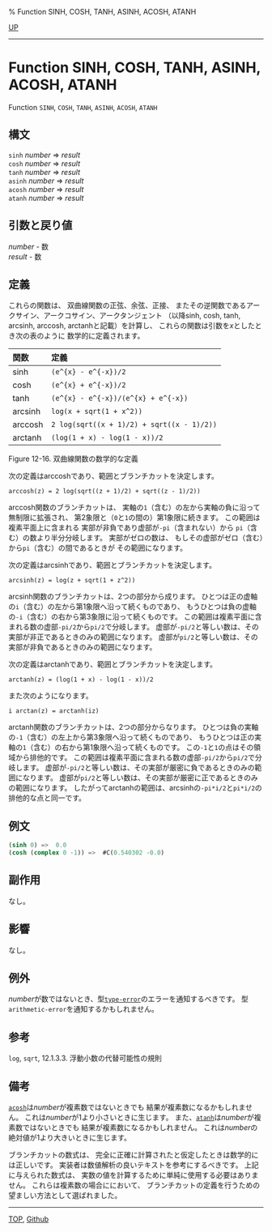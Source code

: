 % Function SINH, COSH, TANH, ASINH, ACOSH, ATANH

[UP](12.2.html)  

---

# Function **SINH, COSH, TANH, ASINH, ACOSH, ATANH**


Function `SINH`, `COSH`, `TANH`, `ASINH`, `ACOSH`, `ATANH`


## 構文

`sinh` *number* => *result*  
`cosh` *number* => *result*  
`tanh` *number* => *result*  
`asinh` *number* => *result*  
`acosh` *number* => *result*  
`atanh` *number* => *result*


## 引数と戻り値

*number* - 数  
*result* - 数


## 定義

これらの関数は、
双曲線関数の正弦、余弦、正接、
またその逆関数であるアークサイン、アークコサイン、アークタンジェント
（以降sinh, cosh, tanh, arcsinh, arccosh, arctanhと記載）を計算し、
これらの関数は引数を*x*としたとき次の表のように
数学的に定義されます。

|関数     |定義                                        |
|:--------|:-------------------------------------------|
|sinh     |`(e^{x} - e^{-x})/2`                        |
|cosh     |`(e^{x} + e^{-x})/2`                        |
|tanh     |`(e^{x} - e^{-x})/(e^{x} + e^{-x})`         |
|arcsinh  |`log(x + sqrt(1 + x^2))`                    |
|arccosh  |`2 log(sqrt((x + 1)/2) + sqrt((x - 1)/2))`  |
|arctanh  |`(log(1 + x) - log(1 - x))/2`               |

Figure 12-16. 双曲線関数の数学的な定義

次の定義はarccoshであり、範囲とブランチカットを決定します。

```
arccosh(z) = 2 log(sqrt((z + 1)/2) + sqrt((z - 1)/2))
```

arccosh関数のブランチカットは、
実軸の`1`（含む）の左から実軸の負に沿って無制限に拡張され、
第2象限と（`0`と`1`の間の）第1象限に続きます。
この範囲は複素平面上に含まれる
実部が非負であり虚部が`-pi`（含まれない）から
`pi`（含む）の数より半分分岐します。
実部がゼロの数は、
もしその虚部がゼロ（含む）から`pi`（含む）の間であるときが
その範囲になります。

次の定義はarcsinhであり、範囲とブランチカットを決定します。

```
arcsinh(z) = log(z + sqrt(1 + z^2))
```

arcsinh関数のブランチカットは、2つの部分から成ります。
ひとつは正の虚軸の`i`（含む）の左から第1象限へ沿って続くものであり、
もうひとつは負の虚軸の`-i`（含む）の右から第3象限に沿って続くものです。
この範囲は複素平面に含まれる数の虚部`-pi/2`から`pi/2`で分岐します。
虚部が`-pi/2`と等しい数は、その実部が非正であるときのみの範囲になります。
虚部が`pi/2`と等しい数は、その実部が非負であるときのみの範囲になります。

次の定義はarctanhであり、範囲とブランチカットを決定します。

```
arctanh(z) = (log(1 + x) - log(1 - x))/2
```

また次のようになります。

```
i arctan(z) = arctanh(iz)
```

arctanh関数のブランチカットは、2つの部分からなります。
ひとつは負の実軸の`-1`（含む）の左上から第3象限へ沿って続くものであり、
もうひとつは正の実軸の`1`（含む）の右から第1象限へ沿って続くものです。
この`-1`と`1`の点はその領域から排他的です。
この範囲は複素平面に含まれる数の虚部`-pi/2`から`pi/2`で分岐します。
虚部が`-pi/2`と等しい数は、その実部が厳密に負であるときのみの範囲になります。
虚部が`pi/2`と等しい数は、その実部が厳密に正であるときのみの範囲になります。
したがってarctanhの範囲は、arcsinhの`-pi*i/2`と`pi*i/2`の排他的な点と同一です。


## 例文

```lisp
(sinh 0) =>  0.0 
(cosh (complex 0 -1)) =>  #C(0.540302 -0.0)
```


## 副作用

なし。


## 影響

なし。


## 例外

*number*が数ではないとき、型[`type-error`](4.4.type-error.html)のエラーを通知するべきです。
型`arithmetic-error`を通知するかもしれません。


## 参考

`log`,
`sqrt`,
12.1.3.3. 浮動小数の代替可能性の規則


## 備考

[`acosh`](12.2.sinh.html)は*number*が複素数ではないときでも
結果が複素数になるかもしれません。
これは*number*が1より小さいときに生じます。
また、[`atanh`](12.2.sinh.html)は*number*が複素数ではないときでも
結果が複素数になるかもしれません。
これは*number*の絶対値が1より大きいときに生じます。

ブランチカットの数式は、
完全に正確に計算されたと仮定したときは数学的には正しいです。
実装者は数値解析の良いテキストを参考にするべきです。
上記に与えられた数式は、
実数の値を計算するために単純に使用する必要はありません。
これらは複素数の場合ににおいて、
ブランチカットの定義を行うための望ましい方法として選ばれました。


---
[TOP](index.html),  [Github](https://github.com/nptcl/npt-japanese)

